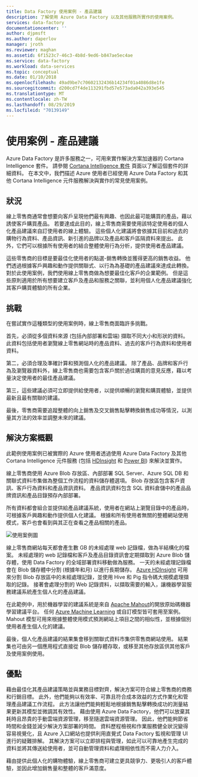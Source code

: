 ```yaml
---
title: Data Factory 使用案例 - 產品建議
description: 了解使用 Azure Data Factory 以及其他服務所實作的使用案例。
services: data-factory
documentationcenter: ''
author: djpmsft
ms.author: daperlov
manager: jroth
ms.reviewer: maghan
ms.assetid: 6f1523c7-46c3-4b8d-9ed6-b847ae5ec4ae
ms.service: data-factory
ms.workload: data-services
ms.topic: conceptual
ms.date: 01/10/2018
ms.openlocfilehash: 49ad9be7c70602132436b14234f01a4086d8e1fe
ms.sourcegitcommit: d200cd7f4de113291fbd57e573ada042a393e545
ms.translationtype: MT
ms.contentlocale: zh-TW
ms.lasthandoff: 08/29/2019
ms.locfileid: "70139149"
---
```

# <a name="use-case---product-recommendations"></a>使用案例 - 產品建議
Azure Data Factory 是許多服務之一，可用來實作解決方案加速器的 Cortana Intelligence 套件。  請參閱 [Cortana Intelligence 套件](https://www.microsoft.com/cortanaanalytics) 頁面以了解這個套件的詳細資料。 在本文中，我們描述 Azure 使用者已經使用 Azure Data Factory 和其他 Cortana Intelligence 元件服務解決與實作的常見使用案例。

## <a name="scenario"></a>狀況
線上零售商通常會想要向客戶呈現他們最有興趣、也因此最可能購買的產品，藉以誘使客戶購買產品。 若要達成此目的，線上零售商需要使用該特定使用者的個人化產品建議來自訂使用者的線上體驗。 這些個人化建議將會依據其目前和過去的購物行為資料、產品資訊、新引進的品牌以及產品和客戶區隔資料來提出。  此外，它們可以根據所有使用者的結合整體使用行為分析，提供使用者產品建議。

這些零售商的目標是要最佳化使用者的點選-銷售轉換並獲得更高的銷售收益。  他們透過根據客戶興趣和動作提供關聯式、以行為為基礎的產品建議來達成此轉換。 對於此使用案例，我們使用線上零售商做為想要最佳化客戶的企業範例。 但是這些原則適用於所有想要建立客戶及產品和服務之關聯，並利用個人化產品建議強化其客戶購買體驗的所有企業。

## <a name="challenges"></a>挑戰
在嘗試實作這種類型的使用案例時，線上零售商面臨許多挑戰。 

首先，必須從多個資料來源 (包括內部部署和雲端) 擷取不同大小和形狀的資料。 此資料包括使用者瀏覽線上零售網站時的產品資料、過去的客戶行為資料和使用者資料。 

第二，必須合理及準確計算和預測個人化的產品建議。 除了產品、品牌和客戶行為及瀏覽器資料外，線上零售商也需要包含客戶關於過往購買的意見反應，藉以考量決定使用者的最佳產品建議。 

第三，這些建議必須可立即提供給使用者，以提供順暢的瀏覽和購買體驗，並提供最新且最有關聯的建議。 

最後，零售商需要追蹤整體的向上銷售及交叉銷售點擊轉換銷售成功等情況，以測量其方法的效率並調整未來的建議。

## <a name="solution-overview"></a>解決方案概觀
此範例使用案例已被實際的 Azure 使用者透過使用 Azure Data Factory 及其他 Cortana Intelligence 元件服務 (包括 [HDInsight](https://azure.microsoft.com/services/hdinsight/) 和 [Power BI](https://powerbi.microsoft.com/)) 來解決並實作。

線上零售商使用 Azure Blob 存放區、內部部署 SQL Server、Azure SQL DB 和關聯式資料市集做為整個工作流程的資料儲存體選項。  Blob 存放區包含客戶資訊、客戶行為資料和產品資訊資料。 產品資訊資料包含 SQL 資料倉儲中的產品品牌資訊和產品目錄預存內部部署。 

所有資料都會組合並提供給產品建議系統，使用者在網站上瀏覽目錄中的產品時，可根據客戶興趣和動作提供個人化建議。 根據和所有使用者無關的整體網站使用模式，客戶也會看到與其正在查看之產品相關的產品。

![使用案例圖](./media/data-factory-product-reco-usecase/diagram-1.png)

線上零售商網站每天都會產生數 GB 的未經處理 web 記錄檔，做為半結構化的檔案。 未經處理的 web 記錄檔和客戶及產品目錄資訊會定期擷取到 Azure Blob 儲存體，使用 Data Factory 的全域部署資料移動做為服務。 一天的未經處理記錄檔會在 Blob 儲存體中分割 (根據年和月) 以進行長期儲存。  [Azure HDInsight](https://azure.microsoft.com/services/hdinsight/) 可用來分割 Blob 存放區中的未經處理記錄，並使用 Hive 和 Pig 指令碼大規模處理擷取的記錄。 接著會處理分割的 Web 記錄資料，以擷取需要的輸入，讓機器學習服務建議系統產生個人化的產品建議。

在此範例中，用於機器學習的建議系統是來自 [Apache Mahout](https://mahout.apache.org/)的開放原始碼機器學習建議平台。  任何 [Azure Machine Learning](https://azure.microsoft.com/services/machine-learning/) 或自訂模型皆可套用至案例。  Mahout 模型可用來根據整體使用模式預測網站上項目之間的相似性，並根據個別使用者產生個人化的建議。

最後，個人化產品建議的結果集會移到關聯式資料市集供零售商網站使用。  結果集也可由另一個應用程式直接從 Blob 儲存體存取，或移至其他存放區供其他客戶及使用案例使用。

## <a name="benefits"></a>優點
藉由最佳化其產品建議策略並與業務目標對齊，解決方案可符合線上零售商的商務和行銷目標。 此外，他們能夠以有效率、可靠且符合成本效益的方式作業化和管理產品建議工作流程。 此方法讓他們能夠輕鬆地根據銷售點擊轉換成功的測量結果更新其模型並微調其有效性。 藉由使用 Azure Data Factory，他們可以放棄其耗時且昂貴的手動雲端資源管理，移至隨選雲端資源管理。 因此，他們能夠節省時間和金錢並減少解決方案部署的時間。 資料歷程檢視和作業服務健全狀況變得容易視覺化，且 Azure 入口網站也提供利用直覺式 Data Factory 監視和管理 UI 進行的疑難排解。 其解決方案可以立即排程與管理，如此可以可靠地產生完成的資料並將其傳送給使用者，並可自動管理資料和處理相依性而不需人力介入。

藉由提供此個人化的購物體驗，線上零售商可建立更具競爭力、更吸引人的客戶體驗，並因此增加銷售量和整體的客戶滿意度。

